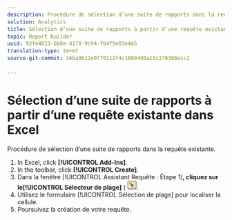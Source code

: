 ```yaml
---
description: Procédure de sélection d’une suite de rapports dans la requête existante.
solution: Analytics
title: Sélection d’une suite de rapports à partir d’une requête existante dans Excel
topic: Report builder
uuid: 92fe4823-6b8a-4178-9c94-fb4f5e03e4a5
translation-type: tm+mt
source-git-commit: 16ba0b12e0f70112f4c10804d0a13c278388ecc2

---
```



# Sélection d’une suite de rapports à partir d’une requête existante dans Excel

Procédure de sélection d’une suite de rapports dans la requête existante.

1. In Excel, click **[!UICONTROL Add-Ins]**.
1. In the toolbar, click **[!UICONTROL Create]**.
1. Dans la fenêtre [!UICONTROL Assistant Requête : Étape 1]**, cliquez sur le[!UICONTROL Sélecteur de plage]** ( ![](assets/select_cell_icon.png).
1. Utilisez le formulaire [!UICONTROL Sélection de plage] pour localiser la cellule.
1. Poursuivez la création de votre requête.

